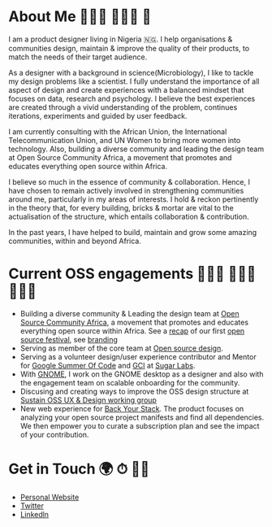 # About Me 👩🏽‍🔬 👩🏽‍🎨 🥑
I am a product designer living in Nigeria 🇳🇬. I help organisations & communities design, maintain & improve the quality of their products, to match the needs of their target audience.

As a designer with a background in science(Microbiology), I like to tackle my design problems like a scientist. I fully understand the importance of all aspect of design and create experiences with a balanced mindset that focuses on data, research and psychology. I believe the best experiences are created through a vivid understanding of the problem, continues iterations, experiments and guided by user feedback.

I am currently consulting with the African Union, the International Telecommunication Union, and UN Women to bring more women into technology. Also, building a diverse community and leading the design team at Open Source Community Africa, a movement that promotes and educates everything open source within Africa.

I believe so much in the essence of community & collaboration. Hence, I have chosen to remain actively involved in strengthening communities around me, particularly in my areas of interests. I hold & reckon pertinently in the theory that, for every building, bricks & mortar are vital to the actualisation of the structure, which entails collaboration & contribution.

In the past years, I have helped to build, maintain and grow some amazing communities, within and beyond Africa.

# Current OSS engagements 👩🏽‍🎨 👷🏽‍♀️ 👩🏽‍💻
- Building a diverse community & Leading the design team at <a rel="Open Source Community Africa" href="https://twitter.com/oscafrica">Open Source Community Africa</a>, a movement that promotes and educates everything open source within Africa. See a <a rel="recap" href="https://blog.oscafrica.org/the-chronicles-of-open-source-festival-2020-ck84qc32s04zmzns18q5x8fjp">recap</a> of our first <a rel="Open Source Festival" href="https://festival.oscafrica.org/">open source festival</a>, see <a rel="branding" href="https://www.behance.net/gallery/95181035/Identity-Design-OSCA">branding<a/> 
- Serving as member of the core team at <a rel="Open Source Design" href="https://opensourcedesign.net/">Open source design</a>. 
- Serving as a volunteer design/user experience contributor and Mentor for <a rel="GSoC" href="https://summerofcode.withgoogle.com">Google Summer Of Code</a> and <a rel="GCI" href="https://codein.withgoogle.com/archive/">GCI</a> at <a rel="Sugar Lab" href="https://github.com/sugarlabs">Sugar Labs</a>.
- With <a rel="GNOME" href="https://www.gnome.org/">GNOME</a>, I work on the GNOME desktop as a designer and also with the engagement team on scalable onboarding for the community.
- Discusing and creating ways to improve the OSS design structure at <a rel="Sustain OSS UX & Design working group" href="https://discourse.sustainoss.org/t/design-ux-working-group/348">Sustain OSS UX & Design working group<a/>
- New web experience for <a rel="Back Your Stack" href="http://backyourstack.com/">Back Your Stack<a/>. The product focuses on analyzing your open source project manifests and find all dependencies. We then empower you to curate a subscription plan and see the impact of your contribution.

# Get in Touch 🌍 ⏱ 👍🏽
- <a rel="Personal Website" href="https://bit.ly/perrieee">Personal Website<a/>
- <a rel="Twitter" href="https://twitter.com/Peace_Ojemeh">Twitter<a/>
- <a rel="Linkedln" href="https://www.linkedin.com/in/peace-ojemeh-0b5bb2151/">Linkedln<a/>
